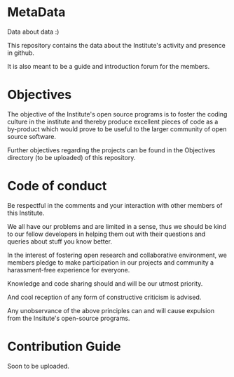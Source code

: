 # MetaData
Data about data :)

This repository contains the data about the Institute's activity and presence in github.

It is also meant to be a guide and introduction forum for the members.

# Objectives

The objective of the Institute's open source programs is to foster the coding culture in the institute and
thereby produce excellent pieces of code as a by-product which would prove to be useful to the larger community
of open source software.

Further objectives regarding the projects can be found in the Objectives directory (to be uploaded) of this repository.

# Code of conduct

Be respectful in the comments and your interaction with other members of this Institute.

We all have our problems and are limited in a sense, thus we should be kind to our fellow developers
in helping them out with their questions and queries about stuff you know better.

In the interest of fostering open research and collaborative environment, we members pledge to make
participation in our projects and community a harassment-free experience for everyone.

Knowledge and code sharing should and will be our utmost priority.

And cool reception of any form of constructive criticism is advised.

Any unobservance of the above principles can and will cause expulsion from the Insitute's open-source programs.

# Contribution Guide

Soon to be uploaded.
